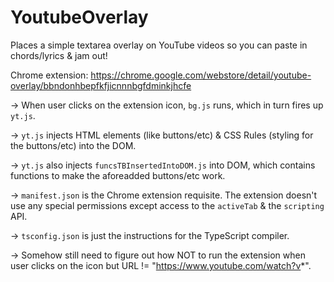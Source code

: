 # YoutubeOverlay
Places a simple textarea overlay on YouTube videos so you can paste in chords/lyrics & jam out!

Chrome extension: https://chrome.google.com/webstore/detail/youtube-overlay/bbndonhbepfkfjicnnnbgfdminkjhcfe

-> When user clicks on the extension icon, `bg.js` runs, which in turn fires up `yt.js`. 

-> `yt.js` injects HTML elements (like buttons/etc) & CSS Rules (styling for the buttons/etc) into the DOM.

-> `yt.js` also injects `funcsTBInsertedIntoDOM.js` into DOM, which contains functions to make the aforeadded buttons/etc work.

-> `manifest.json` is the Chrome extension requisite. The extension doesn't use any special permissions except access to the `activeTab` & the `scripting` API.

-> `tsconfig.json` is just the instructions for the TypeScript compiler.

-> Somehow still need to figure out how NOT to run the extension when user clicks on the icon but URL != "https://www.youtube.com/watch?v*".
